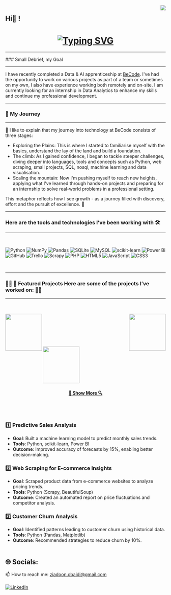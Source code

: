 <img align="right" src="https://visitor-badge.laobi.icu/badge?page_id=zumrudu-anka.zumrudu-anka">

<h2>Hi👋 !</h2>
<h1 align="center">
 <a href="https://git.io/typing-svg"><img src="https://readme-typing-svg.herokuapp.com?font=Fira+Code&duration=2500&pause=10&color=0AF727&background=01041B&random=true&width=435&lines=Hello+it's+Ziadoon;Junior+Data+science;Looking+for+internship+%3AD" alt="Typing SVG" /></a>
</h1>
<hr/>
### Small Debrief, my Goal
<hr/>

I have recently completed a Data & AI apprenticeship at [BeCode](https://becode.org/all-trainings/pedagogical-framework-ai-data-science/). I've had the opportunity to work on various projects as part of a team or sometimes on my own, I also have experience working both remotely and on-site. I am currently looking for an internship in Data Analytics to enhance my skills and continue my professional development.

<hr>

### 🌟 My Journey
<hr>
🚀 I like to explain that my journey into technology at BeCode consists of three stages:

- Exploring the Plains: This is where I started to familiarise myself with the basics, understand the lay of the land and build a foundation.
- The climb: As I gained confidence, I began to tackle steeper challenges, diving deeper into languages, tools and concepts such as Python, web scraping, small projects, SQL, nosql, machine learning and data visualisation.
- Scaling the mountain: Now I'm pushing myself to reach new heights, applying what I've learned through hands-on projects and preparing for an internship to solve real-world problems in a professional setting.

This metaphor reflects how I see growth - as a journey filled with discovery, effort and the pursuit of excellence. 🌟
<br/>
<hr>

### Here are the tools and technologies I’ve been working with 🛠️
<hr><br/>


![Python](https://img.shields.io/badge/python-3670A0?style=for-the-badge&logo=python&logoColor=ffdd54)
![NumPy](https://img.shields.io/badge/numpy-%23013243.svg?style=for-the-badge&logo=numpy&logoColor=white)
![Pandas](https://img.shields.io/badge/pandas-%23150458.svg?style=for-the-badge&logo=pandas&logoColor=white)
![SQLite](https://img.shields.io/badge/sqlite-%2307405e.svg?style=for-the-badge&logo=sqlite&logoColor=white)
![MySQL](https://img.shields.io/badge/mysql-4479A1.svg?style=for-the-badge&logo=mysql&logoColor=white)
![scikit-learn](https://img.shields.io/badge/scikit--learn-%23F7931E.svg?style=for-the-badge&logo=scikit-learn&logoColor=white)
![Power Bi](https://img.shields.io/badge/power_bi-F2C811?style=for-the-badge&logo=powerbi&logoColor=black)
![GitHub](https://img.shields.io/badge/github-%23121011.svg?style=for-the-badge&logo=github&logoColor=white)
![Trello](https://img.shields.io/badge/Trello-%23026AA7.svg?style=for-the-badge&logo=Trello&logoColor=white)
![Scrapy](https://img.shields.io/badge/scrapy-%2360a839.svg?style=for-the-badge&logo=scrapy&logoColor=d1d2d3)
![PHP](https://img.shields.io/badge/php-%23777BB4.svg?style=for-the-badge&logo=php&logoColor=white)
![HTML5](https://img.shields.io/badge/html5-%23E34F26.svg?style=for-the-badge&logo=html5&logoColor=white)
![JavaScript](https://img.shields.io/badge/javascript-%23323330.svg?style=for-the-badge&logo=javascript&logoColor=%23F7DF1E)
	![CSS3](https://img.shields.io/badge/css3-%231572B6.svg?style=for-the-badge&logo=css3&logoColor=white)



<br>
<hr>

### 👨‍💻 📂 Featured Projects Here are some of the projects I’ve worked on: 👨‍💻
<hr>
<br><br/>
<div width="100%" align="center">
  <a align="left" href="https://github.com/zumrudu-anka/Algorithms" title="Algorithms"><img align="left" height="115" src="https://github-readme-stats.vercel.app/api/pin/?username=ziadoonAlobaidi&repo=zaid-immoscraper&theme=react&border_radius=10"></a><a align="right" href="https://github.com/zumrudu-anka/DataStructures" title="Data Structures"><img align="right" height="115" src="https://github-readme-stats.vercel.app/api/pin/?username=ziadoonAlobaidi&repo=BelgianLeaugePrediction&theme=react&border_radius=10"></a>
</div>
<br/><br/><br/><br/><br/><br/>
<div width="100%" align="center">
  <a align="left" href="https://github.com/ziadoonAlobaidi/immoMeZgZd" title="Turkce-Heceleme-CPP"><img align="left" height="115" src="https://github-readme-stats.vercel.app/api/pin/?username=ziadoonAlobaidi&repo=immoMeZgZd&theme=react&border_radius=10"></a>

</div>





<br/><br/><br/><br/><br/><br/>

<h4 align="center">
  <a href="https://github.com/zumrudu-anka?tab=repositories" title="Show Repositories">🔎 Show More 🔍</a>
</h4>


<br/>
<br/>


### 1️⃣ **Predictive Sales Analysis**
- **Goal**: Built a machine learning model to predict monthly sales trends.
- **Tools**: Python, scikit-learn, Power BI
- **Outcome**: Improved accuracy of forecasts by 15%, enabling better decision-making.

### 2️⃣ **Web Scraping for E-commerce Insights**
- **Goal**: Scraped product data from e-commerce websites to analyze pricing trends.
- **Tools**: Python (Scrapy, BeautifulSoup)
- **Outcome**: Created an automated report on price fluctuations and competitor analysis.

### 3️⃣ **Customer Churn Analysis**
- **Goal**: Identified patterns leading to customer churn using historical data.
- **Tools**: Python (Pandas, Matplotlib)
- **Outcome**: Recommended strategies to reduce churn by 10%.
<br/><br/>
## 🌐 Socials:

  📫 How to reach me: <a href="mailto: ziadoon.obaidi@gmail.com">ziadoon.obaidi@gmail.com</a>
<br/><br/>
  [![LinkedIn](https://img.shields.io/badge/LinkedIn-%230077B5.svg?logo=linkedin&logoColor=white)](https://www.linkedin.com/in/ziadoon-alobaidi/)
